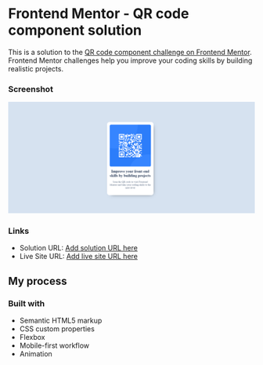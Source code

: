 # Frontend Mentor - QR code component solution

This is a solution to the [QR code component challenge on Frontend Mentor](https://www.frontendmentor.io/challenges/qr-code-component-iux_sIO_H). Frontend Mentor challenges help you improve your coding skills by building realistic projects. 


### Screenshot

![screenshot](./Screenshot.png)


### Links

- Solution URL: [Add solution URL here](https://github.com/eslamal3kda/Frontend-Mentor-Challenge-qr-code-component-main)
- Live Site URL: [Add live site URL here](https://eslamal3kda.github.io/Frontend-Mentor-Challenge-qr-code-component-main/)

## My process

### Built with

- Semantic HTML5 markup
- CSS custom properties
- Flexbox
- Mobile-first workflow
- Animation





